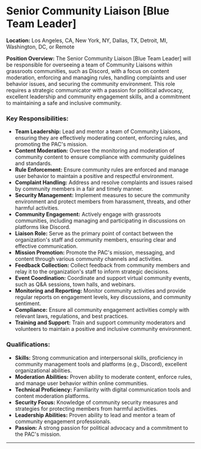 # **Senior Community Liaison [Blue Team Leader]**

**Location:** Los Angeles, CA, New York, NY, Dallas, TX, Detroit, MI, Washington, DC, or Remote

**Position Overview:**
The Senior Community Liaison [Blue Team Leader] will be responsible for overseeing a team of Community Liaisons within grassroots communities, such as Discord, with a focus on content moderation, enforcing and managing rules, handling complaints and user behavior issues, and securing the community environment. This role requires a strategic communicator with a passion for political advocacy, excellent leadership and community engagement skills, and a commitment to maintaining a safe and inclusive community.

### Key Responsibilities:
- **Team Leadership:** Lead and mentor a team of Community Liaisons, ensuring they are effectively moderating content, enforcing rules, and promoting the PAC's mission.
- **Content Moderation:** Oversee the monitoring and moderation of community content to ensure compliance with community guidelines and standards.
- **Rule Enforcement:** Ensure community rules are enforced and manage user behavior to maintain a positive and respectful environment.
- **Complaint Handling:** Address and resolve complaints and issues raised by community members in a fair and timely manner.
- **Security Management:** Implement measures to secure the community environment and protect members from harassment, threats, and other harmful activities.
- **Community Engagement:** Actively engage with grassroots communities, including managing and participating in discussions on platforms like Discord.
- **Liaison Role:** Serve as the primary point of contact between the organization's staff and community members, ensuring clear and effective communication.
- **Mission Promotion:** Promote the PAC's mission, messaging, and content through various community channels and activities.
- **Feedback Collection:** Collect feedback from community members and relay it to the organization's staff to inform strategic decisions.
- **Event Coordination:** Coordinate and support virtual community events, such as Q&A sessions, town halls, and webinars.
- **Monitoring and Reporting:** Monitor community activities and provide regular reports on engagement levels, key discussions, and community sentiment.
- **Compliance:** Ensure all community engagement activities comply with relevant laws, regulations, and best practices.
- **Training and Support:** Train and support community moderators and volunteers to maintain a positive and inclusive community environment.

### Qualifications:
- **Skills:** Strong communication and interpersonal skills, proficiency in community management tools and platforms (e.g., Discord), excellent organizational abilities.
- **Moderation Abilities:** Proven ability to moderate content, enforce rules, and manage user behavior within online communities.
- **Technical Proficiency:** Familiarity with digital communication tools and content moderation platforms.
- **Security Focus:** Knowledge of community security measures and strategies for protecting members from harmful activities.
- **Leadership Abilities:** Proven ability to lead and mentor a team of community engagement professionals.
- **Passion:** A strong passion for political advocacy and a commitment to the PAC's mission.

---